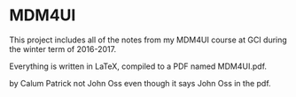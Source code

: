 # MDM4UI

This project includes all of the notes from my MDM4UI course at GCI during the winter term of 2016-2017.

Everything is written in LaTeX, compiled to a PDF named MDM4UI.pdf.

by Calum Patrick not John Oss even though it says John Oss in the pdf.

